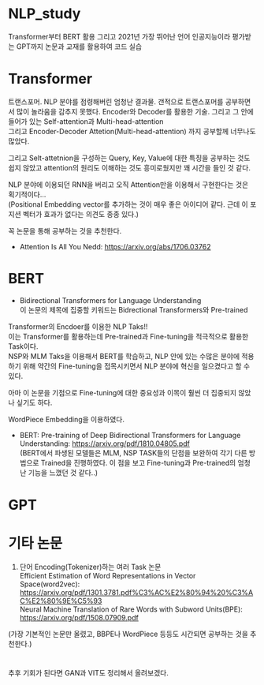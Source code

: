# NLP_study
Transformer부터 BERT 활용 그리고 2021년 가장 뛰어난 언어 인공지능이라 평가받는 GPT까지 논문과 교재를 활용하여 코드 실습  


# Transformer
트랜스포머. NLP 분야를 점령해버린 엄청난 결과물. 갠적으로 트랜스포머를 공부하면서 많이 놀라움을 감추지 못했다. Encoder와 Decoder를 활용한 기술. 그리고 그 안에 들어가 있는 Self-attention과 Multi-head-attention    
그리고 Encoder-Decoder Attetion(Multi-head-attention) 까지 공부할께 너무나도 많았다.    
  
그리고 Selt-attetnion을 구성하는 Query, Key, Value에 대한 특징을 공부하는 것도 쉽지 않았고 attention의 원리도 이해하는 것도 흥미로웠지만 꽤 시간을 들인 것 같다.    
  
NLP 분야에 이용되던 RNN을 버리고 오직 Attention만을 이용해서 구현한다는 것은 획기적이다...  
(Positional Embedding vector를 추가하는 것이 매우 좋은 아이디어 같다. 근데 이 포지션 벡터가 효과가 없다는 의견도 종종 있다.)  
  
꼭 논문을 통해 공부하는 것을 추천한다.    

- Attention Is All You Nedd: https://arxiv.org/abs/1706.03762 



# BERT
- Bidirectional Transformers for Language Understanding  
이 논문의 제목에 집중할 키워드는 Bidrectional Transformers와 Pre-trained  


Transformer의 Encdoer를 이용한 NLP Taks!!   
이는 Transformer를 활용하는데 Pre-trained과 Fine-tuning을 적극적으로 활용한 Task이다.    
NSP와 MLM Taks을 이용해서 BERT를 학습하고, NLP 안에 있는 수많은 분야에 적용하기 위해 약간의 Fine-tuning을 접목시키면서 NLP 분야에 혁신을 일으켰다고 할 수 있다.   
  
아마 이 논문을 기점으로 Fine-tuning에 대한 중요성과 이목이 훨씬 더 집중되지 않았나 싶기도 하다.  
  
WordPiece Embedding을 이용하였다.  

- BERT: Pre-training of Deep Bidirectional Transformers for Language Understanding: https://arxiv.org/pdf/1810.04805.pdf   
 (BERT에서 파생된 모델들은 MLM, NSP TASK들의 단점을 보완하여 각기 다른 방법으로 Trained을 진행하였다. 이 점을 보고 Fine-tuning과 Pre-trained의 엄청난 기능을 느꼈던 것 같다..)  

# GPT



# 기타 논문
1) 단어 Encoding(Tokenizer)하는 여러 Task 논문  
Efficient Estimation of Word Representations in Vector Space(word2vec): https://arxiv.org/pdf/1301.3781.pdf%C3%AC%E2%80%94%20%C3%AC%E2%80%9E%C5%93  
Neural Machine Translation of Rare Words with Subword Units(BPE): https://arxiv.org/pdf/1508.07909.pdf  
  
(가장 기본적인 논문만 올렸고, BBPE나 WordPiece 등등도 시간되면 공부하는 것을 추천한다.)  


# 
추후 기회가 된다면 GAN과 VIT도 정리해서 올려보겠다.  
